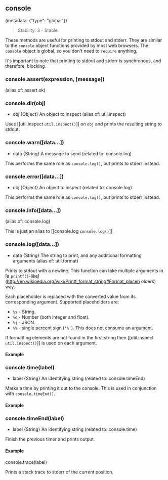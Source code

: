 ## console
(metadata: {"type": "global"})

> Stability: 3 - Stable
    
These methods are useful for printing to stdout and stderr. They are similar to
the `console` object functions provided by most web browsers. The `console`
object is global, so you don't need to `require` anything.

It's important to note that printing to stdout and stderr is synchronous, and
therefore, blocking.


### console.assert(expression, [message])
(alias of: assert.ok)


### console.dir(obj)
- obj {Object}  An object to inspect
(alias of: util.inspect)

Uses [[util.inspect `util.inspect()`]] on `obj` and prints the resulting string
to stdout.


### console.warn([data...])
- data {String}  A message to send
(related to: console.log)

This performs the same role as `console.log()`, but prints to stderr instead.


### console.error([data...])
- obj {Object}  An object to inspect
(related to: console.log)

This performs the same role as `console.log()`, but prints to stderr instead.



### console.info([data...])
(alias of: console.log)

This is just an alias to [[console.log `console.log()`]].


### console.log([data...])
- data {String}   The string to print, and any additional formatting arguments
(alias of: util.format)

Prints to stdout with a newline. This function can take multiple arguments in [a
`printf()`-like](http://en.wikipedia.org/wiki/Printf_format_string#Format_placeh
olders) way.
     
Each placeholder is replaced with the converted value from its corresponding
argument. Supported placeholders are:

* `%s` - String.
* `%d` - Number (both integer and float).
* `%j` - JSON.
* `%%` - single percent sign (`'%'`). This does not consume an argument.

If formatting elements are not found in the first string then [[util.inspect
`util.inspect()`]] is used on each argument. 

#### Example

<script src='http://snippets.c9.io/github.com/c9/nodemanual.org-examples/nodejs_ref_guide/console/console.log.js?linestart=3&lineend=0&showlines=false' defer='defer'></script>

### console.time(label)
- label {String}  An identifying string
(related to: console.timeEnd)

Marks a time by printing it out to the console. This is used in conjunction with
`console.timeEnd()`.

#### Example

<script src='http://snippets.c9.io/github.com/c9/nodemanual.org-examples/nodejs_ref_guide/console/console.time.js?linestart=3&lineend=0&showlines=false' defer='defer'></script>


### console.timeEnd(label)
- label {String}  An identifying string
(related to: console.time)

Finish the previous timer and prints output.

#### Example

<script src='http://snippets.c9.io/github.com/c9/nodemanual.org-examples/nodejs_ref_guide/console/console.time.js?linestart=3&lineend=0&showlines=false' defer='defer'></script>

console.trace(label)

Prints a stack trace to stderr of the current position.